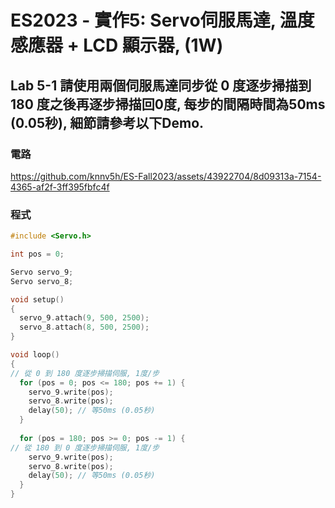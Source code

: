 # ES2023 - 實作5: Servo伺服馬達, 溫度感應器 + LCD 顯示器,  (1W)

## Lab 5-1 請使用兩個伺服馬達同步從 0 度逐步掃描到 180 度之後再逐步掃描回0度, 每步的間隔時間為50ms (0.05秒), 細節請參考以下Demo.

### 電路

https://github.com/knnv5h/ES-Fall2023/assets/43922704/8d09313a-7154-4365-af2f-3ff395fbfc4f

### 程式
```C
#include <Servo.h>

int pos = 0;

Servo servo_9;
Servo servo_8;

void setup()
{
  servo_9.attach(9, 500, 2500);
  servo_8.attach(8, 500, 2500);
}

void loop()
{
// 從 0 到 180 度逐步掃描伺服, 1度/步
  for (pos = 0; pos <= 180; pos += 1) {
    servo_9.write(pos);
    servo_8.write(pos);
    delay(50); // 等50ms (0.05秒)
  }
  
  for (pos = 180; pos >= 0; pos -= 1) {
// 從 180 到 0 度逐步掃描伺服, 1度/步
    servo_9.write(pos);
    servo_8.write(pos);
    delay(50); // 等50ms (0.05秒)
  }
}
```
